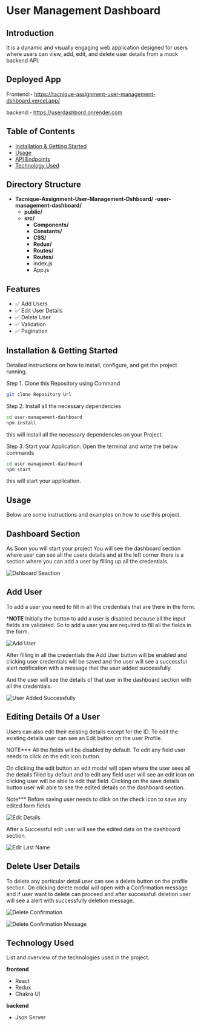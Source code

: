 # User Management Dashboard

## Introduction
It is a dynamic and visually engaging web application designed for users where users can view, add, edit, and delete user details from a mock backend API.

## Deployed App

Frontend:- https://tacnique-assignment-user-management-dshboard.vercel.app/

backend:- https://userdashbord.onrender.com


## Table of Contents

- [Installation & Getting Started](#installation--getting-started)
- [Usage](#usage)
- [API Endpoints](#api-endpoints)
- [Technology Used](#technology-used)

## Directory Structure

- **Tacnique-Assignment-User-Management-Dshboard/**
   -**user-management-dashboard/**  
   - **public/**
   - **src/**
      - **Components/**
      - **Constants/**
      - **CSS/**
      - **Redux/**
      - **Routes/**
      - **Routes/**
      - index.js
      - App.js

## Features

- ✅ Add Users
- ✅ Edit User Details
- ✅ Delete User
- ✅ Validation
- ✅ Pagination


## Installation & Getting Started
Detailed instructions on how to install, configure, and get the project running.


Step 1. Clone this Repository using Command
```bash
git clone Repository Url
```

Step 2. Install all the necessary dependencies


```bash
cd user-management-dashboard
npm install
```
this will install all the necessary dependencies on your Project.

Step 3. Start your Application. Open the terminal and write the below commands
```bash
cd user-management-dashboard
npm start

```
this will start your application.


## Usage
Below are some instructions and examples on how to use this project.

## Dashboard Section

As Soon you will start your project You will see the dashboard section where user can see all the users details and at the left corner there is a section where you can add a user by filling up all the credentials.

![Dshboard Seaction](https://github.com/ParmeshwarMurmu/Tacnique-Assignment-User-Management-Dshboard/assets/121368970/26854bd3-fc72-448c-b9f7-c1ca9366a77e)

## Add User

To add a user you need to fill in all the credentials that are there in the form.

***NOTE** Initially the button to add a user is disabled because all the input fields are validated. So to add a user you are required to fill all the fields in the form.

![Add User](https://github.com/ParmeshwarMurmu/Tacnique-Assignment-User-Management-Dshboard/assets/121368970/9204a0ce-11ba-425d-80d0-20030b165156)

After filling in all the credentials the Add User button will be enabled and clicking user credentials will be saved and the user will see a successful alert notification with a message that the user added successfully. 

And the user will see  the details of that user in the dashboard section with all the credentials.

![User Added Successfully](https://github.com/ParmeshwarMurmu/Tacnique-Assignment-User-Management-Dshboard/assets/121368970/19a8a500-0be2-47ff-bf82-550b459b70e7)

## Editing Details Of a User

Users can also edit their existing details except for the ID. To edit the existing details user can see an Edit button on the user Profile.

NOTE*** All the fields will be disabled by default. To edit any field user needs to click on the edit icon button.

On clicking the edit button an edit modal will open where the user sees all the details filled by default and to edit any field user will see an edit icon on clicking user will be able to edit that field.
Clicking on the save details button user will able to see the edited details on the dashboard section.

Note*** Before saving user needs to click on the check icon to save any edited form fields

![Edit Details](https://github.com/ParmeshwarMurmu/Tacnique-Assignment-User-Management-Dshboard/assets/121368970/9cdc365c-d7fd-4ab7-90fb-7d3929d11a85)


After a Successful edit user will see the edited data on the dashboard section.


![Edit Last Name](https://github.com/ParmeshwarMurmu/Tacnique-Assignment-User-Management-Dshboard/assets/121368970/893ff0eb-8f46-4099-b2e2-2e9eeb02fc40)

## Delete User Details

To delete any particular detail user can see a delete button on the profile section. On clicking delete modal will open with a Confirmation message and if user want to delete can proceed and after successfull deletion user will see a alert with successfully deletion message.

![Delete Confirmation](https://github.com/ParmeshwarMurmu/Tacnique-Assignment-User-Management-Dshboard/assets/121368970/b7d701a8-65d6-4246-82a8-77f8bf7f8d5c)

![Delete Confirmation Message](https://github.com/ParmeshwarMurmu/Tacnique-Assignment-User-Management-Dshboard/assets/121368970/645db52c-fb54-45cb-acf5-2086293203da)






## Technology Used

List and overview of the technologies used in the project.

**frontend**
- React
- Redux
- Chakra UI

**backend**
- Json Server




